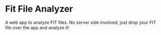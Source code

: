 
# Fit File Analyzer

A web app to analyze FIT files. No server side involved; just drop your FIT file over the app and analyze it!
